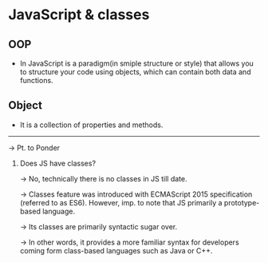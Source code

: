 # JavaScript & classes

## OOP
-  In JavaScript is a paradigm(in smiple structure or style) that allows you to structure your code using objects, which can contain both data and functions. 

## Object
- It is a collection of properties and methods.



______________________________

-> Pt. to Ponder

1. Does JS have classes?

    -> No, technically there is no classes in JS till date.

    -> Classes feature was introduced with ECMAScript 2015 specification (referred to as ES6). However, imp. to note that JS primarily a prototype-based language.

    -> Its classes are primarily syntactic sugar over.

    -> In other words, it provides a more familiar syntax for developers coming form class-based languages such as Java or C++.

